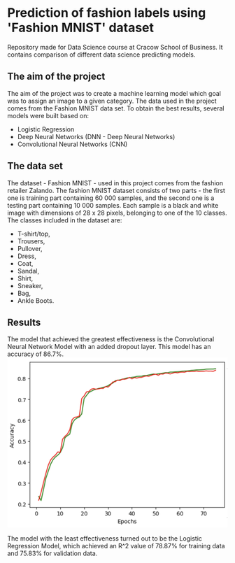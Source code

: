 # Prediction of fashion labels using 'Fashion MNIST' dataset
Repository made for Data Science course at Cracow School of Business. It contains comparison of different data science predicting models. 

## The aim of the project
The aim of the project was to create a machine learning model which goal was to assign an image to a given category. The data used in the project comes from the Fashion MNIST data set.
To obtain the best results, several models were built based on:
- Logistic Regression
- Deep Neural Networks (DNN - Deep Neural Networks)
- Convolutional Neural Networks (CNN) 
## The data set 
The dataset - Fashion MNIST - used in this project comes from the fashion retailer Zalando. 
The fashion MNIST dataset consists of two parts - the first one is training part containing 60 000 samples, and the second one is a testing part containing 10 000 samples. 
Each sample is a black and white image with dimensions of 28 x 28 pixels, belonging to one of the 10 classes. 
The classes included in the dataset are: 
- T-shirt/top, 
- Trousers, 
- Pullover, 
- Dress, 
- Coat, 
- Sandal, 
- Shirt, 
- Sneaker, 
- Bag, 
- Ankle Boots.

## Results

The model that achieved the greatest effectiveness is the Convolutional Neural Network Model with an added dropout layer. 
This model has an accuracy of 86.7%.
![Convolutional Network Model with Dropout Accuracy](/data_visualization/conv_net_acc.png "Convolutional Network Model with Dropout Accuracy")

The model with the least effectiveness turned out to be the Logistic Regression Model, which achieved an R^2 value of 78.87% for training data and 75.83% for validation data.